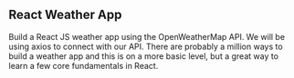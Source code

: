 ## React Weather App

Build a React JS weather app using the OpenWeatherMap API. We will be using axios to connect with our API. There are probably a million ways to build a weather app and this is on a more basic level, but a great way to learn a few core fundamentals in React. 
